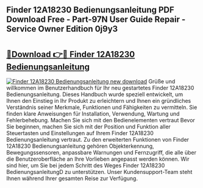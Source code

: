 ## Finder 12A18230 Bedienungsanleitung PDF Download Free - Part-97N User Guide Repair - Service Owner Edition 0j9y3

# <h2><a href="http://df1hipp.blite.top/?on=Finder+12A18230+Bedienungsanleitung">🔗Download 👉🔴 Finder 12A18230 Bedienungsanleitung</a></h2>

[![Finder 12A18230 Bedienungsanleitung new download](https://i.imgur.com/lujVjoI.png)](http://df1hipp.blite.top/?on=Finder+12A18230+Bedienungsanleitung)
Grüße und willkommen im Benutzerhandbuch für Ihr neu gestartetes Finder 12A18230 Bedienungsanleitung. Dieses Handbuch wurde speziell entwickelt, um Ihnen den Einstieg in Ihr Produkt zu erleichtern und Ihnen ein gründliches Verständnis seiner Merkmale, Funktionen und Fähigkeiten zu vermitteln. Sie finden klare Anweisungen für Installation, Verwendung, Wartung und Fehlerbehebung. Machen Sie sich mit den Bedienelementen vertraut Bevor Sie beginnen, machen Sie sich mit der Position und Funktion aller Steuertasten und Einstellungen auf Ihrem Finder 12A18230 Bedienungsanleitung vertraut. Zu den erweiterten Funktionen von Finder 12A18230 Bedienungsanleitung gehören Objekterkennung, Bewegungssensoren, anpassbare Warnungen und Fernzugriff, die alle über die Benutzeroberfläche an Ihre Vorlieben angepasst werden können. Wir sind hier, um Sie bei jedem Schritt des Weges Finder 12A18230 BedienungsanleitungD zu unterstützen. Unser Kundensupport-Team steht Ihnen während Ihrer gesamten Reise zur Verfügung.
